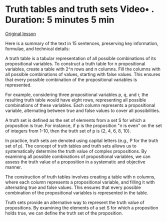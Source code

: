 # Truth tables and truth sets Video• . Duration: 5 minutes 5 min

[Original lesson](https://www.coursera.org/learn/uol-discrete-mathematics/lecture/5AQxS/truth-tables-and-truth-sets)

Here is a summary of the text in 15 sentences, preserving key information, formulae, and technical details:

A truth table is a tabular representation of all possible combinations of its propositional variables. To construct a truth table for n propositional variables, create a table with 2^n rows and n columns. Fill the columns with all possible combinations of values, starting with false values. This ensures that every possible combination of the propositional variables is represented.

For example, considering three propositional variables p, q, and r, the resulting truth table would have eight rows, representing all possible combinations of these variables. Each column represents a propositional variable, alternating between true and false values to cover all possibilities.

A truth set is defined as the set of elements from a set S for which a proposition is true. For instance, if p is the proposition "n is even" on the set of integers from 1-10, then the truth set of p is {2, 4, 6, 8, 10}.

In practice, truth sets are denoted using capital letters (e.g., P for the truth set of p). The concept of truth tables and truth sets allows us to systematically determine the truth value of complex propositions. By examining all possible combinations of propositional variables, we can assess the truth value of a proposition in a systematic and objective manner.

The construction of truth tables involves creating a table with n columns, where each column represents a propositional variable, and filling it with alternating true and false values. This ensures that every possible combination of the propositional variables is represented in the table.

Truth sets provide an alternative way to represent the truth value of propositions. By examining the elements of a set S for which a proposition holds true, we can define the truth set of the proposition.

